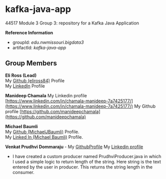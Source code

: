 # kafka-java-app
44517 Module 3 Group 3: repository for a Kafka Java Application

**Reference Information**
- groupId: *edu.nwmissouri.bigdata3*
- artifactId: *kafka-java-app*

## Group Members
**Eli Ross (Lead)**
<br />My [Github (eliross84)](https://github.com/eliross84) Profile
<br />My [LinkedIn](https://www.linkedin.com/in/eli-ross-4b409616b) Profile

**Manideep Chamala** 
My Linkedin profile [https://www.linkedin.com/in/chamala-manideep-7a7425177/](https://www.linkedin.com/in/chamala-manideep-7a7425177/)
My Github profile [https://github.com/manideepchamala](https://github.com/manideepchamala)

**Michael Baumli**  
My [Github (MichaelJBaumli)](https://github.com/MichaelJBaumli/) Profile.  
My [Linked In (Michael Baumli)](https://www.linkedin.com/in/michael-baumli-70a51b4/) Profile.

**Venkat Prudhvi Dommaraju** -
My [GithubProfile](https://github.com/prudhvi15)
My [Linkedin profile](https://www.linkedin.com/in/venkat-prudhvi-dommaraju-188720186/)
- I have created a custom producer named PrudhviProducer.java in which I used a simple logic to return length of the string. Here string is the text entered by the user in producer. This returns the string length in the consumer.
